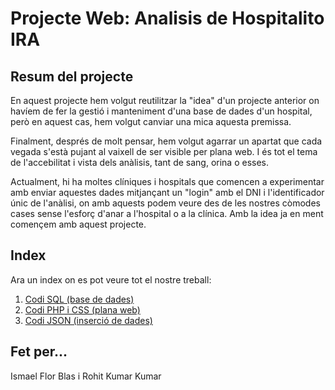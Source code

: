 # Projecte Web: Analisis de Hospitalito IRA

## Resum del projecte

En aquest projecte hem volgut reutilitzar la "idea" d'un projecte anterior on havíem de fer la gestió i manteniment d'una base de dades d'un hospital, però en aquest cas, hem volgut canviar una mica aquesta premissa.

Finalment, després de molt pensar, hem volgut agarrar un apartat que cada vegada s'està pujant al vaixell de ser visible per plana web. I és tot el tema de l'accebilitat i vista dels anàlisis, tant de sang, orina o esses.

Actualment, hi ha moltes clíniques i hospitals que comencen a experimentar amb enviar aquestes dades mitjançant un "login" amb el DNI i l'identificador únic de l'anàlisi, on amb aquests podem veure des de les nostres còmodes cases sense l'esforç d'anar a l'hospital o a la clínica. Amb la idea ja en ment començem amb aquest projecte.

## Index

Ara un index on es pot veure tot el nostre treball:

1. [Codi SQL (base de dades)](<Codi SQL>)
2. [Codi PHP i CSS (plana web)](<Codi PHP, JS i CSS>)
3. [Codi JSON (inserció de dades)](<Codi JSON>)

## Fet per...

Ismael Flor Blas i Rohit Kumar Kumar
